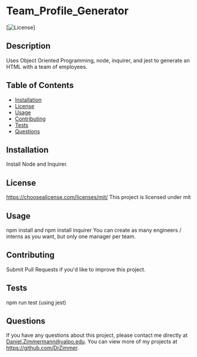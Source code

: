 # Team_Profile_Generator

[![License](https://img.shields.io/badge/license-mit-blue.svg)]

## Description

Uses Object Oriented Programming, node, inquirer, and jest to generate an HTML with a team of employees.

## Table of Contents

- [Installation](#installation)
- [License](#license)
- [Usage](#usage)
- [Contributing](#contributing)
- [Tests](#tests)
- [Questions](#questions)

## Installation

Install Node and Inquirer.

## License

https://choosealicense.com/licenses/mit/
This project is licensed under mit

## Usage

npm install and npm install inquirer
You can create as many engineers / interns as you want, but only one manager per team.

## Contributing

Submit Pull Requests if you'd like to improve this project.

## Tests

npm run test (using jest)

## Questions

If you have any questions about this project, please contact me directly at Daniel.Zimmermann@valpo.edu. You can view more of my projects at https://github.com/DrZimmer.
